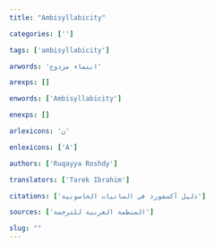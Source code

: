 ```yaml
---
title: "Ambisyllabicity"

categories: ['']

tags: ['ambisyllabicity']

arwords: 'انتماء مزدوج'

arexps: []

enwords: ['Ambisyllabicity']

enexps: []

arlexicons: 'ن'

enlexicons: ['A']

authors: ['Ruqayya Roshdy']

translators: ['Tarek Ibrahim']

citations: ['دليل أكسفورد في السانيات الحاسوبية']

sources: ['المنظمة العربية للترجمة']

slug: ""
---
```

